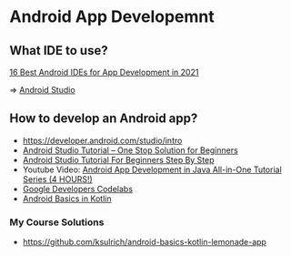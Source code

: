 # Android App Developemnt

## What IDE to use?

[16 Best Android IDEs for App Development in 2021](https://selectedfirms.co/blog/best-android-ides-for-app-development)

=> [Android Studio](https://developer.android.com/studio)

## How to develop an Android app?

* <https://developer.android.com/studio/intro>
* [Android Studio Tutorial – One Stop Solution for Beginners](https://www.edureka.co/blog/android-studio-tutorial/)
* [Android Studio Tutorial For Beginners Step By Step](https://abhiandroid.com/androidstudio/)
* Youtube Video: [Android App Development in Java All-in-One Tutorial Series (4 HOURS!)](https://www.youtube.com/watch?v=tZvjSl9dswg)
* [Google Developers Codelabs](https://codelabs.developers.google.com/?cat=android)
* [Android Basics in Kotlin](https://developer.android.com/courses/android-basics-kotlin/course)

### My Course Solutions

* <https://github.com/ksulrich/android-basics-kotlin-lemonade-app>
